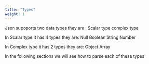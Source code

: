```yaml
---
title: "Types"
weight: 1
---
```


Json supoports two data types they are :
        Scalar type
        complex type

In Scalar type it has 4 types they are:
        Null
        Boolean
        String
        Number

In Complex type it has 2 types they are:
        Object
        Array

In the following sections we will see how to parse each of these types
